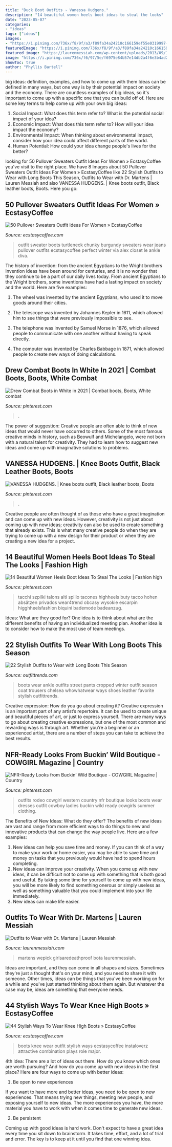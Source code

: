 ```yaml
---
title: "Duck Boot Outfits ~ Vanessa Hudgens."
description: "14 beautiful women heels boot ideas to steal the looks"
date: "2023-05-07"
categories:
- "ideas"
tags: ["ideas"]
images:
- "https://i.pinimg.com/736x/f8/9f/a3/f89fa34a24210c166159ef55e0319997--vanessa-hudgens-anne.jpg"
featuredImage: "https://i.pinimg.com/736x/f8/9f/a3/f89fa34a24210c166159ef55e0319997--vanessa-hudgens-anne.jpg"
featured_image: "https://laurenmessiah.com/wp-content/uploads/2013/09/128428_1280.jpg"
image: "https://i.pinimg.com/736x/f6/97/5e/f6975e84b57e14db2a4f6e3b4ad2f300.jpg"
ShowToc: true
author: "Phyllis Bartell"
---
```



big ideas: definition, examples, and how to come up with them
Ideas can be defined in many ways, but one way is by their potential impact on society and the economy. There are countless examples of big ideas, so it's important to come up with a specific one that you can build off of. Here are some key terms to help come up with your own big ideas:
1. Social Impact: What does this term refer to? What is the potential social impact of your idea?  
2. Economic Impact: What does this term refer to? How will your idea impact the economy?  
3. Environmental Impact: When thinking about environmental impact, consider how your idea could affect different parts of the world. 
4. Human Potential: How could your idea change people's lives for the better?

	

		
looking for 50 Pullover Sweaters Outfit Ideas For Women » EcstasyCoffee you've visit to the right place. We have 8 Images about 50 Pullover Sweaters Outfit Ideas For Women » EcstasyCoffee like 22 Stylish Outfits to Wear with Long Boots This Season, Outfits to Wear with Dr. Martens | Lauren Messiah and also VANESSA HUDGENS. | Knee boots outfit, Black leather boots, Boots. Here you go:
		
    
## 50 Pullover Sweaters Outfit Ideas For Women » EcstasyCoffee

<img loading=lazy src="https://i2.wp.com/www.ecstasycoffee.com/wp-content/uploads/2016/12/Pullover-Sweaters-Outfit-Ideas22.jpg?resize=700%2C1050" onerror="this.onerror=null;this.src='https://tse3.mm.bing.net/th?id=OIP.00GgnmFvx4uXgRT5qwHUlwHaLH&amp;pid=15.1';" alt="50 Pullover Sweaters Outfit Ideas For Women » EcstasyCoffee">

_Source: ecstasycoffee.com_

>outfit sweater boots turtleneck chunky burgundy sweaters wear jeans pullover outfits ecstasycoffee perfect winter via alex closet le ankle diva. 

	

The history of invention: from the ancient Egyptians to the Wright brothers
Invention ideas have been around for centuries, and it is no wonder that they continue to be a part of our daily lives today. From ancient Egyptians to the Wright brothers, some inventions have had a lasting impact on society and the world. Here are five examples:
1) The wheel was invented by the ancient Egyptians, who used it to move goods around their cities.

2) The telescope was invented by Johannes Kepler in 1611, which allowed him to see things that were previously impossible to see.

3) The telephone was invented by Samuel Morse in 1876, which allowed people to communicate with one another without having to speak directly.

4) The computer was invented by Charles Babbage in 1871, which allowed people to create new ways of doing calculations.

    
## Drew Combat Boots In White In 2021 | Combat Boots, Boots, White Combat

<img loading=lazy src="https://i.pinimg.com/736x/f6/97/5e/f6975e84b57e14db2a4f6e3b4ad2f300.jpg" onerror="this.onerror=null;this.src='https://tse1.mm.bing.net/th?id=OIP.muWyuAP0K0dwNKElaoFf7wHaLG&amp;pid=15.1';" alt="Drew Combat Boots in White in 2021 | Combat boots, Boots, White combat">

_Source: pinterest.com_

>. 

	

The power of suggestion:
Creative people are often able to think of new ideas that would never have occurred to others. Some of the most famous creative minds in history, such as Beowulf and Michelangelo, were not born with a natural talent for creativity. They had to learn how to suggest new ideas and come up with imaginative solutions to problems.

    
## VANESSA HUDGENS. | Knee Boots Outfit, Black Leather Boots, Boots

<img loading=lazy src="https://i.pinimg.com/736x/f8/9f/a3/f89fa34a24210c166159ef55e0319997--vanessa-hudgens-anne.jpg" onerror="this.onerror=null;this.src='https://tse2.mm.bing.net/th?id=OIP.tqjVRcvStfr5vrQ4Y92SPgHaK2&amp;pid=15.1';" alt="VANESSA HUDGENS. | Knee boots outfit, Black leather boots, Boots">

_Source: pinterest.com_

>. 

	

Creative people are often thought of as those who have a great imagination and can come up with new ideas. However, creativity is not just about coming up with new ideas; creativity can also be used to create something that already exists. This is what many creative people do when they are trying to come up with a new design for their product or when they are creating a new idea for a project.

    
## 14 Beautiful Women Heels Boot Ideas To Steal The Looks | Fashion High

<img loading=lazy src="https://i.pinimg.com/originals/b8/c7/c2/b8c7c2a21049f02444421d37ff8c4981.jpg" onerror="this.onerror=null;this.src='https://tse4.mm.bing.net/th?id=OIP.5LNH_9Rq4GtjoXmj0Zt2mwHaK7&amp;pid=15.1';" alt="14 Beautiful Women Heels Boot Ideas To Steal The Looks | Fashion high">

_Source: pinterest.com_

>tacchi szpilki talons alti spillo tacones highheels buty tacco hohen absätzen privados wear4trend obcasy wysokie escarpin higghheelsfashion biquini bademode badeanzug. 

	

Ideas: What are they good for?
One idea is to think about what are the different benefits of having an individualized meeting plan. Another idea is to consider how to make the most use of team meetings.

    
## 22 Stylish Outfits To Wear With Long Boots This Season

<img loading=lazy src="https://www.outfittrends.com/wp-content/uploads/2015/01/main.original.585x0.jpg" onerror="this.onerror=null;this.src='https://tse2.mm.bing.net/th?id=OIP.yrSBqF1uB1I1ThYqWXf78QHaLE&amp;pid=15.1';" alt="22 Stylish Outfits to Wear with Long Boots This Season">

_Source: outfittrends.com_

>boots wear ankle outfits street pants cropped winter outfit season coat trousers chelsea whowhatwear ways shoes leather favorite stylish outfittrends. 

	

Creative expression: How do you go about creating it?
Creative expression is an important part of any artist’s repertoire. It can be used to create unique and beautiful pieces of art, or just to express yourself. There are many ways to go about creating creative expressions, but one of the most common and rewarding ways is through art. Whether you’re a beginner or an experienced artist, there are a number of steps you can take to achieve the best results.

    
## NFR-Ready Looks From Buckin’ Wild Boutique - COWGIRL Magazine | Country

<img loading=lazy src="https://i.pinimg.com/736x/3a/9e/ed/3a9eed87af568d0ff81e44d663da7b5a.jpg" onerror="this.onerror=null;this.src='https://tse2.mm.bing.net/th?id=OIP.Njzmhk4E9MA2rSeu9Xu2hQHaKl&amp;pid=15.1';" alt="NFR-Ready Looks from Buckin’ Wild Boutique - COWGIRL Magazine | Country">

_Source: pinterest.com_

>outfits rodeo cowgirl western country nfr boutique looks boots wear dresses outfit cowboy ladies buckin wild ready cowgirls summer clothing. 

	

The Benefits of New Ideas: What do they offer?
The benefits of new ideas are vast and range from more efficient ways to do things to new and innovative products that can change the way people live. Here are a few examples: 
1. New ideas can help you save time and money. If you can think of a way to make your work or home easier, you may be able to save time and money on tasks that you previously would have had to spend hours completing. 
2. New ideas can improve your creativity. When you come up with new ideas, it can be difficult not to come up with something that is both good and useful. By taking some time for yourself to come up with new ideas, you will be more likely to find something onerous or simply useless as well as something valuable that you could implement into your life immediately. 
3. New ideas can make life easier.

    
## Outfits To Wear With Dr. Martens | Lauren Messiah

<img loading=lazy src="https://laurenmessiah.com/wp-content/uploads/2013/09/128428_1280.jpg" onerror="this.onerror=null;this.src='https://tse3.mm.bing.net/th?id=OIP.Q06P6h8FGybZ3fN5moVf7gHaLH&amp;pid=15.1';" alt="Outfits to Wear with Dr. Martens | Lauren Messiah">

_Source: laurenmessiah.com_

>martens wepick girlsaredeathproof bota laurenmessiah. 

	

Ideas are important, and they can come in all shapes and sizes. Sometimes they're just a thought that's on your mind, and you need to share it with someone. Other times, ideas can be things that you've been working on for a while and you've just started thinking about them again. But whatever the case may be, ideas are something that everyone needs.

    
## 44 Stylish Ways To Wear Knee High Boots » EcstasyCoffee

<img loading=lazy src="https://i1.wp.com/www.ecstasycoffee.com/wp-content/uploads/2016/12/Color-combination-also-plays-a-major-role-to-look-attractive-with-this-knee-high-boots..jpg?resize=726%2C1024" onerror="this.onerror=null;this.src='https://tse3.mm.bing.net/th?id=OIP.J-BY5tgAc_aweFZbn-ADYgHaKc&amp;pid=15.1';" alt="44 Stylish Ways To Wear Knee High Boots » EcstasyCoffee">

_Source: ecstasycoffee.com_

>boots knee wear outfit stylish ways ecstasycoffee instaloverz attractive combination plays role major. 

	

4th idea:
There are a lot of ideas out there. How do you know which ones are worth pursuing? And how do you come up with new ideas in the first place?
Here are four ways to come up with better ideas:

1. Be open to new experiences

If you want to have more and better ideas, you need to be open to new experiences. That means trying new things, meeting new people, and exposing yourself to new ideas. The more experiences you have, the more material you have to work with when it comes time to generate new ideas.

2. Be persistent

Coming up with good ideas is hard work. Don't expect to have a great idea every time you sit down to brainstorm. It takes time, effort, and a lot of trial and error. The key is to keep at it until you find that one winning idea.

